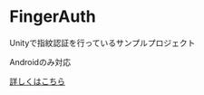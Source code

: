 # FingerAuth
Unityで指紋認証を行っているサンプルプロジェクト

Androidのみ対応

[詳しくはこちら](http://qiita.com/MizoTake/items/f24b1b6e2893c980855e)

